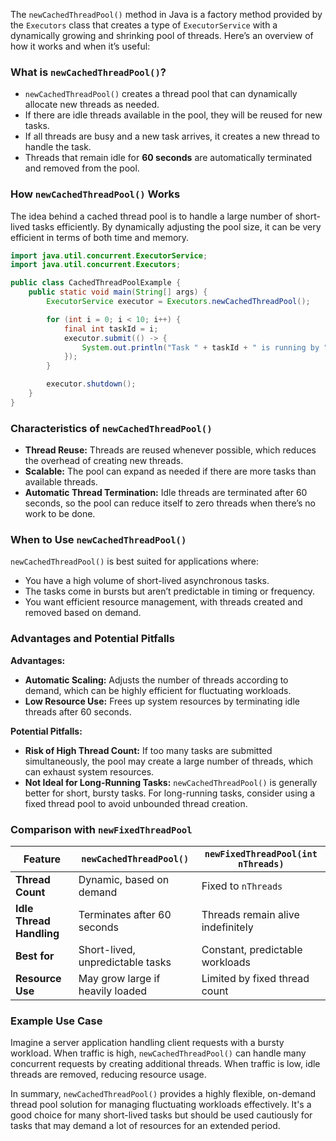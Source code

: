 The `newCachedThreadPool()` method in Java is a factory method provided by the `Executors` class that creates a type of `ExecutorService` with a dynamically growing and shrinking pool of threads. Here’s an overview of how it works and when it’s useful:

### What is `newCachedThreadPool()`?
- `newCachedThreadPool()` creates a thread pool that can dynamically allocate new threads as needed.
- If there are idle threads available in the pool, they will be reused for new tasks.
- If all threads are busy and a new task arrives, it creates a new thread to handle the task.
- Threads that remain idle for **60 seconds** are automatically terminated and removed from the pool.

### How `newCachedThreadPool()` Works
The idea behind a cached thread pool is to handle a large number of short-lived tasks efficiently. By dynamically adjusting the pool size, it can be very efficient in terms of both time and memory.

```java
import java.util.concurrent.ExecutorService;
import java.util.concurrent.Executors;

public class CachedThreadPoolExample {
    public static void main(String[] args) {
        ExecutorService executor = Executors.newCachedThreadPool();

        for (int i = 0; i < 10; i++) {
            final int taskId = i;
            executor.submit(() -> {
                System.out.println("Task " + taskId + " is running by " + Thread.currentThread().getName());
            });
        }

        executor.shutdown();
    }
}
```

### Characteristics of `newCachedThreadPool()`
- **Thread Reuse:** Threads are reused whenever possible, which reduces the overhead of creating new threads.
- **Scalable:** The pool can expand as needed if there are more tasks than available threads.
- **Automatic Thread Termination:** Idle threads are terminated after 60 seconds, so the pool can reduce itself to zero threads when there’s no work to be done.

### When to Use `newCachedThreadPool()`
`newCachedThreadPool()` is best suited for applications where:
- You have a high volume of short-lived asynchronous tasks.
- The tasks come in bursts but aren’t predictable in timing or frequency.
- You want efficient resource management, with threads created and removed based on demand.

### Advantages and Potential Pitfalls
**Advantages:**
- **Automatic Scaling:** Adjusts the number of threads according to demand, which can be highly efficient for fluctuating workloads.
- **Low Resource Use:** Frees up system resources by terminating idle threads after 60 seconds.

**Potential Pitfalls:**
- **Risk of High Thread Count:** If too many tasks are submitted simultaneously, the pool may create a large number of threads, which can exhaust system resources.
- **Not Ideal for Long-Running Tasks:** `newCachedThreadPool()` is generally better for short, bursty tasks. For long-running tasks, consider using a fixed thread pool to avoid unbounded thread creation.

### Comparison with `newFixedThreadPool`
| Feature                 | `newCachedThreadPool()`       | `newFixedThreadPool(int nThreads)`   |
|-------------------------|-------------------------------|--------------------------------------|
| **Thread Count**        | Dynamic, based on demand      | Fixed to `nThreads`                  |
| **Idle Thread Handling**| Terminates after 60 seconds   | Threads remain alive indefinitely    |
| **Best for**            | Short-lived, unpredictable tasks | Constant, predictable workloads   |
| **Resource Use**        | May grow large if heavily loaded | Limited by fixed thread count   |

### Example Use Case
Imagine a server application handling client requests with a bursty workload. When traffic is high, `newCachedThreadPool()` can handle many concurrent requests by creating additional threads. When traffic is low, idle threads are removed, reducing resource usage.

In summary, `newCachedThreadPool()` provides a highly flexible, on-demand thread pool solution for managing fluctuating workloads effectively. It's a good choice for many short-lived tasks but should be used cautiously for tasks that may demand a lot of resources for an extended period.